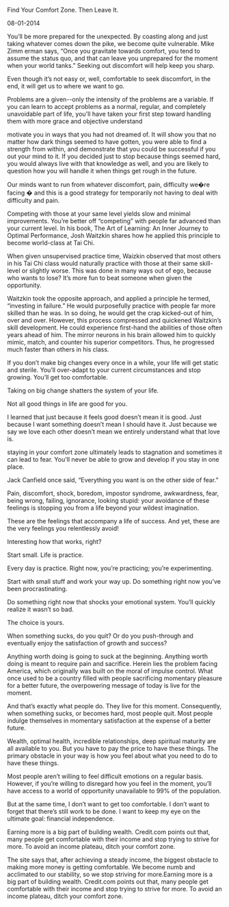 Find Your Comfort Zone. Then Leave It.

08-01-2014


 You’ll be more prepared for the unexpected. By coasting along and just taking whatever comes down the pike, we become quite vulnerable. Mike Zimm   erman says, “Once you gravitate towards comfort, you tend to assume the status quo, and that can leave you unprepared for the moment when your world tanks.” Seeking out discomfort will help keep you sharp.

Even though it’s not easy or, well, comfortable to seek discomfort, in the end, it will get us to where we want to go.

Problems are a given--only the intensity of the problems are a variable. If you can learn to accept problems as a normal, regular, and completely unavoidable part of life, you'll have taken your first step toward handling them with more grace and objective understand

motivate you in ways that you had not dreamed of. It will show you that no matter how dark things seemed to have gotten, you were able to find a strength from within, and demonstrate that you could be successful if you out your mind to it. If you decided just to stop because things seemed hard, you would always live with that knowledge as well, and you are likely to question how you will handle it when things get rough in the future.





Our minds want to run from whatever discomfort, pain, difficulty we�re facing � and this is a good strategy for temporarily not having to deal with difficulty and pain.


Competing with those at your same level yields slow and minimal improvements.
You’re better off “competing” with people far advanced than your current level. In his book, The Art of Learning: An Inner Journey to Optimal Performance, Josh Waitzkin shares how he applied this principle to become world-class at Tai Chi.

When given unsupervised practice time, Waizkin observed that most others in his Tai Chi class would naturally practice with those at their same skill-level or slightly worse. This was done in many ways out of ego, because who wants to lose? It’s more fun to beat someone when given the opportunity.

Waitzkin took the opposite approach, and applied a principle he termed, “investing in failure.” He would purposefully practice with people far more skilled than he was. In so doing, he would get the crap kicked-out of him, over and over. However, this process compressed and quickened Waitzkin’s skill development. He could experience first-hand the abilities of those often years ahead of him. The mirror neurons in his brain allowed him to quickly mimic, match, and counter his superior competitors. Thus, he progressed much faster than others in his class.

If you don’t make big changes every once in a while, your life will get static and sterile. You’ll over-adapt to your current circumstances and stop growing. You’ll get too comfortable.

Taking on big change shatters the system of your life.



Not all good things in life are good for you. 

I learned that just because it feels good doesn’t mean it is good. Just because I want something doesn’t mean I should have it. Just because we say we love each other doesn’t mean we entirely understand what that love is.



staying in your comfort zone ultimately leads to stagnation and sometimes it can lead to fear. You'll never be able to grow and develop if you stay in one place.


Jack Canfield once said, “Everything you want is on the other side of fear.” 

Pain, discomfort, shock, boredom, impostor syndrome, awkwardness, fear, being wrong, failing, ignorance, looking stupid: your avoidance of these feelings is stopping you from a life beyond your wildest imagination.

These are the feelings that accompany a life of success. And yet, these are the very feelings you relentlessly avoid!

Interesting how that works, right?


Start small.
Life is practice.

Every day is practice. Right now, you’re practicing; you’re experimenting.

Start with small stuff and work your way up.
Do something right now you’ve been procrastinating.

Do something right now that shocks your emotional system. You’ll quickly realize it wasn’t so bad.



The choice is yours.

When something sucks, do you quit? Or do you push-through and eventually enjoy the satisfaction of growth and success?

Anything worth doing is going to suck at the beginning. Anything worth doing is meant to require pain and sacrifice. Herein lies the problem facing America, which originally was built on the moral of impulse control. What once used to be a country filled with people sacrificing momentary pleasure for a better future, the overpowering message of today is live for the moment.

And that’s exactly what people do. They live for this moment. Consequently, when something sucks, or becomes hard, most people quit. Most people indulge themselves in momentary satisfaction at the expense of a better future.








Wealth, optimal health, incredible relationships, deep spiritual maturity are all available to you. But you have to pay the price to have these things. The primary obstacle in your way is how you feel about what you need to do to have these things.

Most people aren’t willing to feel difficult emotions on a regular basis. However, if you’re willing to disregard how you feel in the moment, you’ll have access to a world of opportunity unavailable to 99% of the population.




But at the same time, I don’t want to get too comfortable. I don’t want to forget that there’s still work to be done. I want to keep my eye on the ultimate goal: financial independence.

Earning more is a big part of building wealth. Credit.com points out that, many people get comfortable with their income and stop trying to strive for more. To avoid an income plateau, ditch your comfort zone.

The site says that, after achieving a steady income, the biggest obstacle to making more money is getting comfortable. We become numb and acclimated to our stability, so we stop striving for more.Earning more is a big part of building wealth. Credit.com points out that, many people get comfortable with their income and stop trying to strive for more. To avoid an income plateau, ditch your comfort zone.

